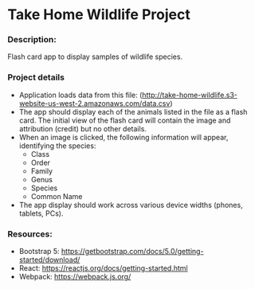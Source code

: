 # Take Home Wildlife Project

### Description:

Flash card app to display samples of wildlife species.

### Project details

* Application loads data from this file: (http://take-home-wildlife.s3-website-us-west-2.amazonaws.com/data.csv)
* The app should display each of the animals listed in the file as a flash card. The initial view of the flash card will contain the image and attribution (credit) but no other details.
* When an image is clicked, the following information will appear, identifying the species:
    * Class
    * Order
    * Family
    * Genus
    * Species
    * Common Name
* The app display should work across various device widths (phones, tablets, PCs).

### Resources:

- Bootstrap 5: https://getbootstrap.com/docs/5.0/getting-started/download/
- React: https://reactjs.org/docs/getting-started.html
- Webpack: https://webpack.js.org/
